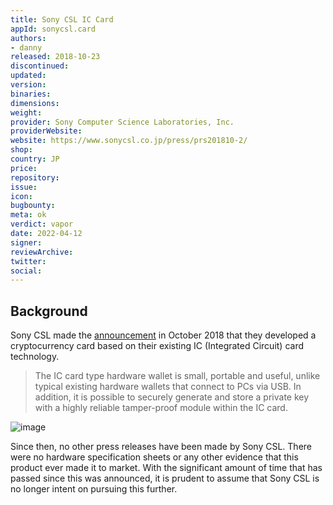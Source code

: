 ```yaml
---
title: Sony CSL IC Card 
appId: sonycsl.card
authors:
- danny
released: 2018-10-23
discontinued: 
updated: 
version: 
binaries: 
dimensions:
weight: 
provider: Sony Computer Science Laboratories, Inc.
providerWebsite: 
website: https://www.sonycsl.co.jp/press/prs201810-2/
shop: 
country: JP
price: 
repository: 
issue: 
icon: 
bugbounty: 
meta: ok
verdict: vapor
date: 2022-04-12
signer: 
reviewArchive: 
twitter: 
social:
---
```


## Background 

Sony CSL made the [announcement](https://www.sonycsl.co.jp/press/prs201810-2/) in October 2018 that they developed a cryptocurrency card based on their existing IC (Integrated Circuit) card technology.

> The IC card type hardware wallet is small, portable and useful, unlike typical existing hardware wallets that connect to PCs via USB. In addition, it is possible to securely generate and store a private key with a highly reliable tamper-proof module within the IC card.

![image](https://www.sonycsl.co.jp/wp-content/uploads/2018/10/prs201810-2_IC_card_en.png)

Since then, no other press releases have been made by Sony CSL. There were no hardware specification sheets or any other evidence that this product ever made it to market. With the significant amount of time that has passed since this was announced, it is prudent to assume that Sony CSL is no longer intent on pursuing this further.